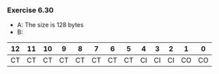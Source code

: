 ### Exercise 6.30

- A: The size is 128 bytes
- B:

| 12     | 11     | 10     | 9     | 8      | 7     | 6      | 5     | 4      | 3      | 2      | 1      | 0      |
| ------ | ------ | ------ | ----- | ------ | ----- | ------ | ----- | ------ | ------ | ------ | ------ | ------ |
| CT     | CT     | CT     | CT    | CT     | CT    | CT     | CT    | CI     | CI     | CI     | CO     | CO     |
